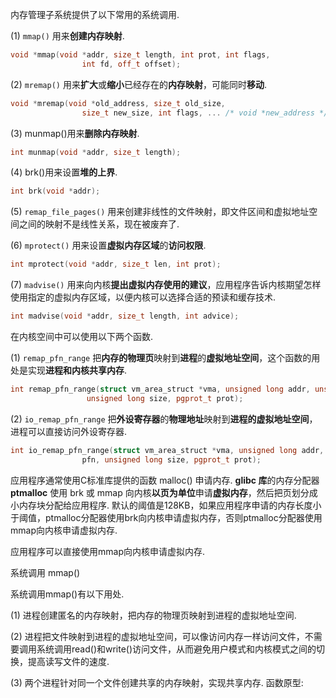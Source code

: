 内存管理子系统提供了以下常用的系统调用. 

(1) `mmap()` 用来**创建内存映射**. 

```cpp
void *mmap(void *addr, size_t length, int prot, int flags,
                int fd, off_t offset);
```

(2) `mremap()` 用来**扩大**或**缩小**已经存在的**内存映射**，可能同时**移动**. 

```cpp
void *mremap(void *old_address, size_t old_size,
                size_t new_size, int flags, ... /* void *new_address */);
```

(3) munmap()用来**删除内存映射**. 

```cpp
int munmap(void *addr, size_t length);
```

(4) brk()用来设置**堆的上界**. 

```cpp
int brk(void *addr);
```

(5) `remap_file_pages()` 用来创建非线性的文件映射，即文件区间和虚拟地址空间之间的映射不是线性关系，现在被废弃了. 

(6) `mprotect()` 用来设置**虚拟内存区域**的**访问权限**. 

```cpp
int mprotect(void *addr, size_t len, int prot);
```

(7) `madvise()` 用来向内核**提出虚拟内存使用的建议**，应用程序告诉内核期望怎样使用指定的虚拟内存区域，以便内核可以选择合适的预读和缓存技术. 

```cpp
int madvise(void *addr, size_t length, int advice);
```

在内核空间中可以使用以下两个函数. 

(1) `remap_pfn_range` 把**内存的物理页**映射到**进程**的**虚拟地址空间**，这个函数的用处是实现**进程和内核共享内存**. 

```cpp
int remap_pfn_range(struct vm_area_struct *vma, unsigned long addr, unsigned long pfn,
    		     unsigned long size, pgprot_t prot);
```

(2) `io_remap_pfn_range` 把**外设寄存器**的**物理地址**映射到**进程的虚拟地址空间**，进程可以直接访问外设寄存器. 

```cpp
int io_remap_pfn_range(struct vm_area_struct *vma, unsigned long addr, unsigned long
    			pfn, unsigned long size, pgprot_t prot);
```

应用程序通常使用C标准库提供的函数 malloc() 申请内存. **glibc 库**的内存分配器 **ptmalloc** 使用 brk 或 mmap 向内核**以页为单位**申请**虚拟内存**，然后把页划分成小内存块分配给应用程序. 默认的阈值是128KB，如果应用程序申请的内存长度小于阈值，ptmalloc分配器使用brk向内核申请虚拟内存，否则ptmalloc分配器使用mmap向内核申请虚拟内存. 

应用程序可以直接使用mmap向内核申请虚拟内存. 

系统调用 mmap()

系统调用mmap()有以下用处. 

(1) 进程创建匿名的内存映射，把内存的物理页映射到进程的虚拟地址空间. 

(2) 进程把文件映射到进程的虚拟地址空间，可以像访问内存一样访问文件，不需要调用系统调用read()和write()访问文件，从而避免用户模式和内核模式之间的切换，提高读写文件的速度. 

(3) 两个进程针对同一个文件创建共享的内存映射，实现共享内存. 函数原型: 

